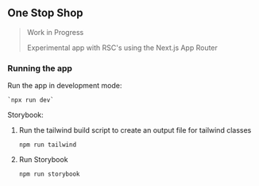## One Stop Shop

> Work in Progress
> 
> Experimental app with RSC's using the Next.js App Router

### Running the app
Run the app in development mode:

    `npx run dev`

Storybook:

1. Run the tailwind build script to create an output file for tailwind classes

    `npm run tailwind` 

2. Run Storybook
    
    `npm run storybook`

